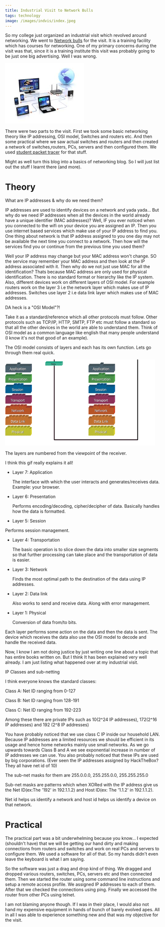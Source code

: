 ```yaml
---
title: Industrial Visit to Network Bulls
tags: technology
image: /images/indvis/index.jpeg
---
```


So my college just organized an industrial visit which revolved around networking. We went to [Network bulls](https://www.networkbulls.com/) for the visit. It is a training facility which has courses for networking. One of my primary concerns during the visit was that, since it is a training institute this visit was probably going to be just one big advertising. Well I was wrong.

<!--more-->

<img src="/images/indvis/index.jpeg">

There were two parts to the visit. First we took some basic networking theory like IP addressing, OSI model, Switches and routers etc. And then some practical where we saw actual switches and routers and then created a network of switches,routers, PCs, servers and then configured them. We used [student packet tracer](https://www.netacad.com/courses/packet-tracer) for that stuff.  

Might as well turn this blog into a basics of networking blog. So I will just list out the stuff I learnt there (and more).

# Theory

What are IP addresses & why do we need them?

IP addresses are used to identify devices on a network and yada yada... But why do we need IP addresses when all the devices in the world already have a unique identifier (MAC addresses)? Well, IF you ever noticed when you connected to the wifi on your device you are assigned an IP. Then you use internet based services which make use of your IP address to find you. One thing about network is that IP address assigned to you one day may not be available the next time you connect to a network. Then how will the services find you or continue from the previous time you used them? 

Well your IP address may change but your MAC address won't change. SO the service may remember your MAC address and then look at the IP address associated with it. Then why do we not just use MAC for all the identification? Thats because MAC address are only used for physical identification. There is no standard format or hierarchy like the IP system. Also, different devices work on different layers of OSI model. For example routers work on the layer 3 i.e the network layer which makes use of IP addresses.
Switches use layer 2 i.e data link layer which makes use of MAC addresses.

DA heck is a "OSI Model"?!

Take it as a standard/reference which all other protocols must follow. Other protocols such as TCP/IP, HTTP, SMTP, FTP etc must follow a standard so that all the other devices in the world are able to understand them. Think of OSI model as a common language like english that many people understand (I know it's not that good of an example). 

The OSI model consists of layers and each has its own function. Lets go through them real quick.

<img src="/images/indvis/osilayer.gif">

The layers are numbered from the viewpoint of the receiver.

I think this gif really explains it all! 
- Layer 7: Application

  The interface with which the user interacts and generates/receives data. Example: your browser.
- Layer 6: Presentation

  Performs encoding/decoding, cipher/decipher of data. Basically handles how the data is formatted.
- Layer 5: Session

Performs session management.
- Layer 4: Transportation

  The basic operation is to slice down the data into smaller size segments so that further processing can take place and the transportation of data is easier.
- Layer 3: Network

  Finds the most optimal path to the destination of the data using IP addresses.
- Layer 2: Data link

  Also works to send and receive data. Along with error management.
- Layer 1: Physical

  Conversion of data from/to bits.

Each layer performs some action on the data and then the data is sent. The device which receives the data also use the OSI model to decode and handle the received data. 

Now, I know I am not doing justice by just writing one line about a topic that has entire books written on. But I think It has been explained very well already. I am just listing what happened over at my industrial visit.

IP Classes and sub-netting

I think everyone knows the standard classes:

Class A: Net ID ranging from 0-127 

Class B: Net ID ranging from 128-191 

Class C: Net ID ranging from 192-223 

Among these there are private IPs such as 10(2^24 IP addresses), 172(2^16 IP addresses) and 192 (2^8 IP addresses)

You have probably noticed that we use class C IP inside our household LAN. Because IP addresses are a limited resources we should be efficient in its usage and hence home networks mainly use small networks. As we go upwards towards Class B and A we see exponential increase in number of IP addresses we can use. You also probably noticed that these IPs are used by big corporations. (Ever seen the IP addresses assigned by HackTheBox? They all have net id of 10)

The sub-net masks for them are 255.0.0.0, 255.255.0.0, 255.255.255.0

Sub-net masks are patterns which when XORed with the IP address give us the Net ID(ex:The '192' in 192.1.1.2) and Host ID(ex: The '1.1.2' in 192.1.1.2).

Net id helps us identify a network and host id helps us identify a device on that network.

# Practical

The practical part was a bit underwhelming because you know... I expected (shouldn't have) that we will be getting our hand dirty and making connections from routers and switches and work on real PCs and servers to configure them. We used a software for all of that. So my hands didn't even leave the keyboard is what I am saying. 

So the software was just a drag and drop kind of thing. We dragged and dropped various routers, switches, PCs, servers etc and then connected them. Then we started the router using some command line instructions and setup a remote access profile. We assigned IP addresses to each of them. After that we checked the connections using ping. Finally we accessed the router from other PCs using telnet.

I am not blaming anyone though. If I was in their place, I would also not hand my expensive equipment in hands of bunch of barely evolved apes. All in all I was able to experience something new and that was my objective for the visit.